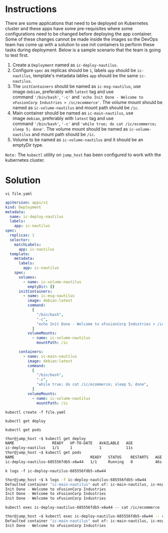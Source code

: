 # Instructions

There are some applications that need to be deployed on Kubernetes cluster and these apps have some pre-requisites where some configurations need to be changed before deploying the app container. Some of these changes cannot be made inside the images so the DevOps team has come up with a solution to use init containers to perform these tasks during deployment. Below is a sample scenario that the team is going to test first.

1. Create a `Deployment` named as `ic-deploy-nautilus`.
2. Configure `spec` as replicas should be `1`, labels `app` should be `ic-nautilus`, template's metadata lables `app` should be the same `ic-nautilus`.
3. The `initContainers` should be named as `ic-msg-nautilus`, use image `debian`, preferably with `latest` tag and use command `'/bin/bash'`, `'-c'` and `'echo Init Done - Welcome to xFusionCorp Industries > /ic/ecommerce'`. The volume mount should be named as `ic-volume-nautilus` and mount path should be `/ic`.
4. Main container should be named as `ic-main-nautilus`, use image `debian`, preferably with `latest` tag and use command `'/bin/bash'`, `'-c'` and `'while true; do cat /ic/ecommerce; sleep 5; done'`. The volume mount should be named as `ic-volume-nautilus` and mount path should be `/ic`.
5. Volume to be named as `ic-volume-nautilus` and it should be an emptyDir type.

`Note:` The `kubectl` utility on `jump_host` has been configured to work with the kubernetes cluster.

# Solution

`vi file.yaml`

```yaml
apiVersion: apps/v1
kind: Deployment
metadata:
  name: ic-deploy-nautilus
  labels:
    app: ic-nautilus
spec:
  replicas: 1
  selector:
    matchLabels:
      app: ic-nautilus
  template:
    metadata:
      labels:
        app: ic-nautilus
    spec:
      volumes:
        - name: ic-volume-nautilus
          emptyDir: {}
      initContainers:
        - name: ic-msg-nautilus
          image: debian:latest
          command:
            [
              "/bin/bash",
              "-c",
              "echo Init Done - Welcome to xFusionCorp Industries > /ic/ecommerce",
            ]
          volumeMounts:
            - name: ic-volume-nautilus
              mountPath: /ic

      containers:
        - name: ic-main-nautilus
          image: debian:latest
          command:
            [
              "/bin/bash",
              "-c",
              "while true; do cat /ic/ecommerce; sleep 5; done",
            ]
          volumeMounts:
            - name: ic-volume-nautilus
              mountPath: /ic
```

`kubectl create -f file.yaml`

`kubectl get deploy`

`kubectl get pods`

```bash
thor@jump_host ~$ kubectl get deploy
NAME                 READY   UP-TO-DATE   AVAILABLE   AGE
ic-deploy-nautilus   1/1     1            1           11s
thor@jump_host ~$ kubectl get pods
NAME                                  READY   STATUS    RESTARTS   AGE
ic-deploy-nautilus-685556fdb5-x6w44   1/1     Running   0          46s
```

`k logs -f ic-deploy-nautilus-685556fdb5-x6w44`

```bash
thor@jump_host ~$ k logs -f ic-deploy-nautilus-685556fdb5-x6w44
Defaulted container "ic-main-nautilus" out of: ic-main-nautilus, ic-msg-nautilus (init)
Init Done - Welcome to xFusionCorp Industries
Init Done - Welcome to xFusionCorp Industries
Init Done - Welcome to xFusionCorp Industries
```

`kubectl exec ic-deploy-nautilus-685556fdb5-x6w44 -- cat /ic/ecommerce`

```bash
thor@jump_host ~$ kubectl exec ic-deploy-nautilus-685556fdb5-x6w44 -- cat /ic/ecommerce
Defaulted container "ic-main-nautilus" out of: ic-main-nautilus, ic-msg-nautilus (init)
Init Done - Welcome to xFusionCorp Industries
```
